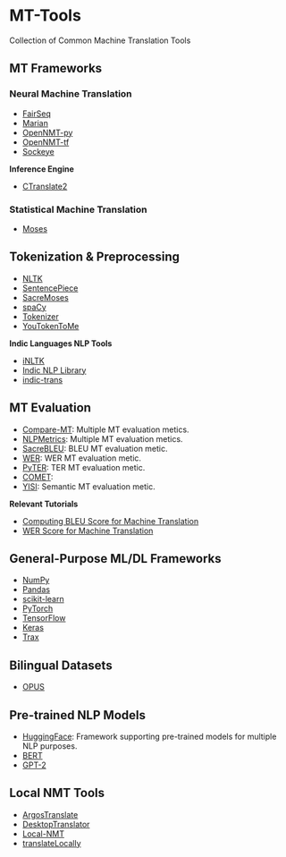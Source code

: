 # MT-Tools
Collection of Common Machine Translation Tools

## MT Frameworks

### Neural Machine Translation

* [FairSeq](https://github.com/pytorch/fairseq)
* [Marian](https://github.com/marian-nmt/marian)
* [OpenNMT-py](https://github.com/OpenNMT/OpenNMT-py)
* [OpenNMT-tf](https://github.com/OpenNMT/OpenNMT-tf)
* [Sockeye](https://github.com/awslabs/sockeye)

**Inference Engine**
* [CTranslate2](https://github.com/OpenNMT/CTranslate2)


### Statistical Machine Translation

* [Moses](http://www.statmt.org/moses/)


## Tokenization & Preprocessing

* [NLTK](https://www.nltk.org/)
* [SentencePiece](https://github.com/google/sentencepiece)
* [SacreMoses](https://github.com/alvations/sacremoses)
* [spaCy](https://spacy.io/)
* [Tokenizer](https://github.com/OpenNMT/Tokenizer)
* [YouTokenToMe](https://github.com/VKCOM/YouTokenToMe)


**Indic Languages NLP Tools**

* [iNLTK](https://github.com/goru001/inltk)
* [Indic NLP Library](http://anoopkunchukuttan.github.io/indic_nlp_library/)
* [indic-trans](https://github.com/libindic/indic-trans)


## MT Evaluation

* [Compare-MT](https://github.com/neulab/compare-mt): Multiple MT evaluation metics.
* [NLPMetrics](https://github.com/gcunhase/NLPMetrics):  Multiple MT evaluation metics.
* [SacreBLEU](https://github.com/mjpost/sacrebleu): BLEU MT evaluation metic.
* [WER](https://github.com/jitsi/jiwer): WER MT evaluation metic.
* [PyTER](https://pypi.org/project/pyter/0.2.2.1/): TER MT evaluation metic.
* [COMET](https://github.com/Unbabel/COMET): 
* [YISI](https://github.com/chikiulo/yisi): Semantic MT evaluation metic.

**Relevant Tutorials**

* [Computing BLEU Score for Machine Translation](https://blog.machinetranslation.io/compute-bleu-score/)
* [WER Score for Machine Translation](https://blog.machinetranslation.io/compute-wer-score/)


## General-Purpose ML/DL Frameworks

* [NumPy](https://github.com/numpy/numpy)
* [Pandas](https://github.com/pandas-dev/pandas)
* [scikit-learn](https://scikit-learn.org/stable/)
* [PyTorch](https://pytorch.org/)
* [TensorFlow](https://www.tensorflow.org/)
* [Keras](https://keras.io/)
* [Trax](https://github.com/google/trax)


## Bilingual Datasets

* [OPUS](http://opus.nlpl.eu/)


## Pre-trained NLP Models

* [HuggingFace](https://huggingface.co/): Framework supporting pre-trained models for multiple NLP purposes.
* [BERT](https://github.com/google-research/bert)
* [GPT-2](https://github.com/openai/gpt-2)


## Local NMT Tools

* [ArgosTranslate](https://github.com/argosopentech/argos-translate)
* [DesktopTranslator](https://github.com/ymoslem/DesktopTranslator)
* [Local-NMT](https://github.com/fantinuoli/Local-NMT)
* [translateLocally](https://github.com/XapaJIaMnu/translateLocally)







